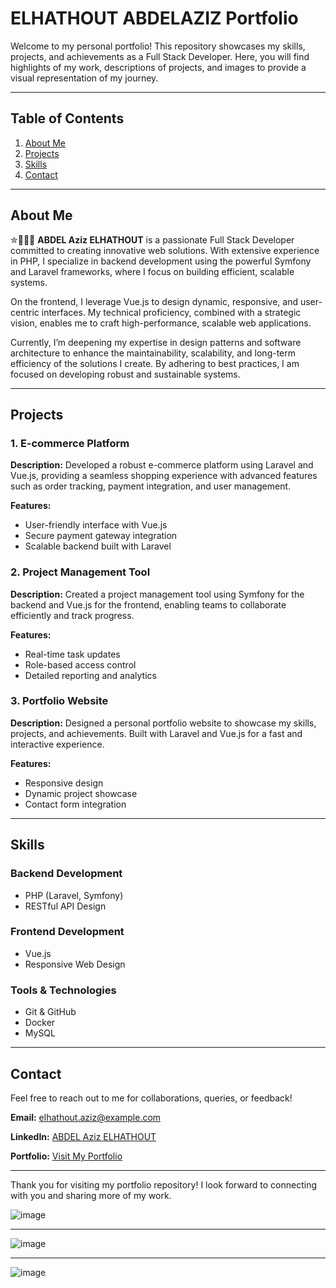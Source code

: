 # ELHATHOUT ABDELAZIZ Portfolio

Welcome to my personal portfolio! This repository showcases my skills, projects, and achievements as a Full Stack Developer. Here, you will find highlights of my work, descriptions of projects, and images to provide a visual representation of my journey.

---

## Table of Contents

1. [About Me](#about-me)
2. [Projects](#projects)
3. [Skills](#skills)
4. [Contact](#contact)

---

## About Me

✮👨🏻‍💻 **ABDEL Aziz ELHATHOUT** is a passionate Full Stack Developer committed to creating innovative web solutions. With extensive experience in PHP, I specialize in backend development using the powerful Symfony and Laravel frameworks, where I focus on building efficient, scalable systems.

On the frontend, I leverage Vue.js to design dynamic, responsive, and user-centric interfaces. My technical proficiency, combined with a strategic vision, enables me to craft high-performance, scalable web applications.

Currently, I’m deepening my expertise in design patterns and software architecture to enhance the maintainability, scalability, and long-term efficiency of the solutions I create. By adhering to best practices, I am focused on developing robust and sustainable systems.

---

## Projects

### 1. **E-commerce Platform**
**Description:**
Developed a robust e-commerce platform using Laravel and Vue.js, providing a seamless shopping experience with advanced features such as order tracking, payment integration, and user management.

**Features:**
- User-friendly interface with Vue.js
- Secure payment gateway integration
- Scalable backend built with Laravel

### 2. **Project Management Tool**
**Description:**
Created a project management tool using Symfony for the backend and Vue.js for the frontend, enabling teams to collaborate efficiently and track progress.


**Features:**
- Real-time task updates
- Role-based access control
- Detailed reporting and analytics

### 3. **Portfolio Website**
**Description:**
Designed a personal portfolio website to showcase my skills, projects, and achievements. Built with Laravel and Vue.js for a fast and interactive experience.


**Features:**
- Responsive design
- Dynamic project showcase
- Contact form integration

---

## Skills

### Backend Development
- PHP (Laravel, Symfony)
- RESTful API Design

### Frontend Development
- Vue.js
- Responsive Web Design

### Tools & Technologies
- Git & GitHub
- Docker
- MySQL

---

## Contact

Feel free to reach out to me for collaborations, queries, or feedback!

**Email:** elhathout.aziz@example.com

**LinkedIn:** [ABDEL Aziz ELHATHOUT](https://linkedin.com/in/elhathout-abdelaziz)

**Portfolio:** [Visit My Portfolio](https://elhathoutaziz.com)

---

Thank you for visiting my portfolio repository! I look forward to connecting with you and sharing more of my work.

![image](https://github.com/user-attachments/assets/0d6f038b-fded-4ef3-83a8-2c50406c0228)

---
![image](https://github.com/user-attachments/assets/c9a109aa-bb1a-445d-937a-d6c54d4a0539)

---
![image](https://github.com/user-attachments/assets/c1d7a0c4-2107-4cbf-ba54-0f7d42db1dae)

